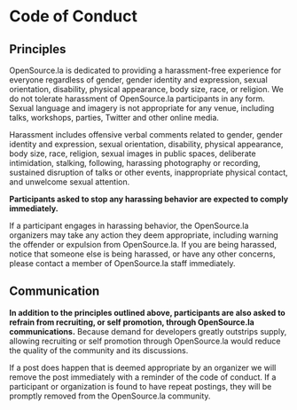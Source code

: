 # Code of Conduct

## Principles

OpenSource.la is dedicated to providing a harassment-free experience for
everyone regardless of gender, gender identity and expression, sexual
orientation, disability, physical appearance, body size, race, or religion. We
do not tolerate harassment of OpenSource.la participants in any form. Sexual
language and imagery is not appropriate for any venue, including talks,
workshops, parties, Twitter and other online media.

Harassment includes offensive verbal comments related to gender, gender identity
and expression, sexual orientation, disability, physical appearance, body size,
race, religion, sexual images in public spaces, deliberate intimidation,
stalking, following, harassing photography or recording, sustained disruption
of talks or other events, inappropriate physical contact, and unwelcome
sexual attention.

**Participants asked to stop any harassing behavior are expected to comply
immediately.**

If a participant engages in harassing behavior, the OpenSource.la organizers may
take any action they deem appropriate, including warning the offender or
expulsion from OpenSource.la. If you are being harassed, notice that someone
else is being harassed, or have any other concerns, please contact a member of
OpenSource.la staff immediately.

## Communication

**In addition to the principles outlined above, participants are also asked to
refrain from recruiting, or self promotion, through OpenSource.la communications.** Because demand for
developers greatly outstrips supply, allowing recruiting or self promotion through OpenSource.la
would reduce the quality of the community and its discussions.

If a post does happen that is deemed appropriate by an organizer we will remove
the post immediately with a reminder of the code of conduct. If a participant
or organization is found to have repeat postings, they will be promptly removed
from the OpenSource.la community.
